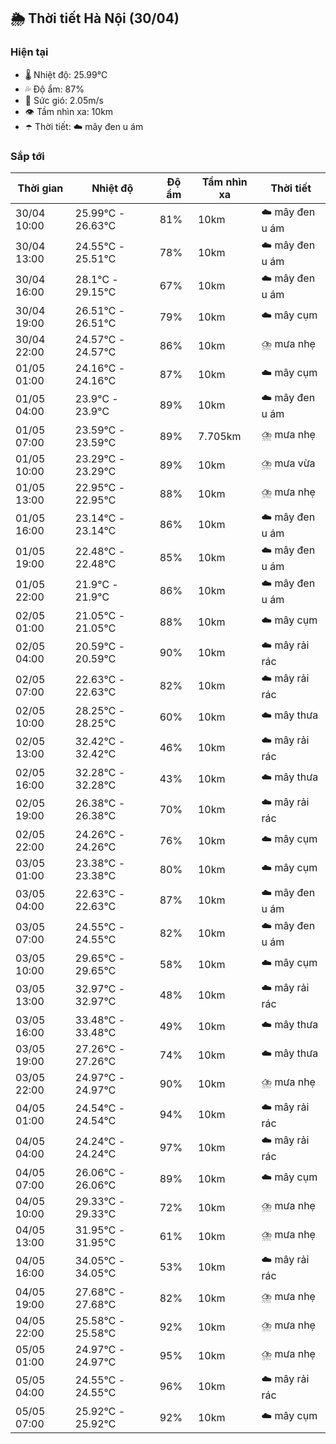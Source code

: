 ## 🌦️ Thời tiết Hà Nội (30/04)

### Hiện tại

- 🌡️ Nhiệt độ: 25.99℃
- 💦 Độ ẩm: 87%
- 💨 Sức gió: 2.05m/s
- 👁️ Tầm nhìn xa: 10km
- ☂️ Thời tiết: ☁️ mây đen u ám

### Sắp tới

| Thời gian | Nhiệt độ | Độ ẩm | Tầm nhìn xa | Thời tiết |
| --- | --- | --- | --- | --- |
| 30/04 10:00 | 25.99℃ - 26.63℃ | 81% | 10km | ☁️ mây đen u ám |
| 30/04 13:00 | 24.55℃ - 25.51℃ | 78% | 10km | ☁️ mây đen u ám |
| 30/04 16:00 | 28.1℃ - 29.15℃ | 67% | 10km | ☁️ mây đen u ám |
| 30/04 19:00 | 26.51℃ - 26.51℃ | 79% | 10km | ☁️ mây cụm |
| 30/04 22:00 | 24.57℃ - 24.57℃ | 86% | 10km | ⛈️ mưa nhẹ |
| 01/05 01:00 | 24.16℃ - 24.16℃ | 87% | 10km | ☁️ mây cụm |
| 01/05 04:00 | 23.9℃ - 23.9℃ | 89% | 10km | ☁️ mây đen u ám |
| 01/05 07:00 | 23.59℃ - 23.59℃ | 89% | 7.705km | ⛈️ mưa nhẹ |
| 01/05 10:00 | 23.29℃ - 23.29℃ | 89% | 10km | ⛈️ mưa vừa |
| 01/05 13:00 | 22.95℃ - 22.95℃ | 88% | 10km | ⛈️ mưa nhẹ |
| 01/05 16:00 | 23.14℃ - 23.14℃ | 86% | 10km | ☁️ mây đen u ám |
| 01/05 19:00 | 22.48℃ - 22.48℃ | 85% | 10km | ☁️ mây đen u ám |
| 01/05 22:00 | 21.9℃ - 21.9℃ | 86% | 10km | ☁️ mây đen u ám |
| 02/05 01:00 | 21.05℃ - 21.05℃ | 88% | 10km | ☁️ mây cụm |
| 02/05 04:00 | 20.59℃ - 20.59℃ | 90% | 10km | ☁️ mây rải rác |
| 02/05 07:00 | 22.63℃ - 22.63℃ | 82% | 10km | ☁️ mây rải rác |
| 02/05 10:00 | 28.25℃ - 28.25℃ | 60% | 10km | ☁️ mây thưa |
| 02/05 13:00 | 32.42℃ - 32.42℃ | 46% | 10km | ☁️ mây rải rác |
| 02/05 16:00 | 32.28℃ - 32.28℃ | 43% | 10km | ☁️ mây thưa |
| 02/05 19:00 | 26.38℃ - 26.38℃ | 70% | 10km | ☁️ mây rải rác |
| 02/05 22:00 | 24.26℃ - 24.26℃ | 76% | 10km | ☁️ mây cụm |
| 03/05 01:00 | 23.38℃ - 23.38℃ | 80% | 10km | ☁️ mây cụm |
| 03/05 04:00 | 22.63℃ - 22.63℃ | 87% | 10km | ☁️ mây đen u ám |
| 03/05 07:00 | 24.55℃ - 24.55℃ | 82% | 10km | ☁️ mây đen u ám |
| 03/05 10:00 | 29.65℃ - 29.65℃ | 58% | 10km | ☁️ mây cụm |
| 03/05 13:00 | 32.97℃ - 32.97℃ | 48% | 10km | ☁️ mây rải rác |
| 03/05 16:00 | 33.48℃ - 33.48℃ | 49% | 10km | ☁️ mây thưa |
| 03/05 19:00 | 27.26℃ - 27.26℃ | 74% | 10km | ☁️ mây thưa |
| 03/05 22:00 | 24.97℃ - 24.97℃ | 90% | 10km | ⛈️ mưa nhẹ |
| 04/05 01:00 | 24.54℃ - 24.54℃ | 94% | 10km | ☁️ mây rải rác |
| 04/05 04:00 | 24.24℃ - 24.24℃ | 97% | 10km | ☁️ mây rải rác |
| 04/05 07:00 | 26.06℃ - 26.06℃ | 89% | 10km | ☁️ mây cụm |
| 04/05 10:00 | 29.33℃ - 29.33℃ | 72% | 10km | ⛈️ mưa nhẹ |
| 04/05 13:00 | 31.95℃ - 31.95℃ | 61% | 10km | ⛈️ mưa nhẹ |
| 04/05 16:00 | 34.05℃ - 34.05℃ | 53% | 10km | ☁️ mây rải rác |
| 04/05 19:00 | 27.68℃ - 27.68℃ | 82% | 10km | ⛈️ mưa nhẹ |
| 04/05 22:00 | 25.58℃ - 25.58℃ | 92% | 10km | ⛈️ mưa nhẹ |
| 05/05 01:00 | 24.97℃ - 24.97℃ | 95% | 10km | ⛈️ mưa nhẹ |
| 05/05 04:00 | 24.55℃ - 24.55℃ | 96% | 10km | ☁️ mây rải rác |
| 05/05 07:00 | 25.92℃ - 25.92℃ | 92% | 10km | ☁️ mây cụm |
